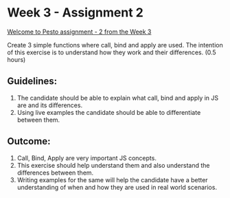 # Week 3 - Assignment 2

[Welcome to Pesto assignment - 2 from the Week 3](https://pestotech.teachable.com/courses/1782350/lectures/40231498)

Create 3 simple functions where call, bind and apply are used. The intention of this exercise is to understand how they work and their differences. (0.5 hours)

## Guidelines:
1. The candidate should be able to explain what call, bind and apply in JS are and its differences.
2. Using live examples the candidate should be able to differentiate between them.

## Outcome:
1. Call, Bind, Apply are very important JS concepts.
2. This exercise should help understand them and also understand the differences between them.
3. Writing examples for the same will help the candidate have a better understanding of when and how they are used in real world scenarios.
